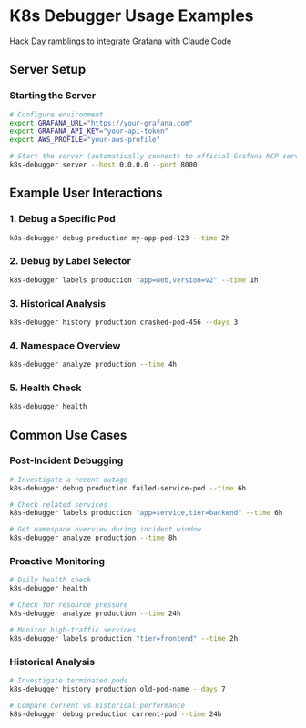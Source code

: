 # K8s Debugger Usage Examples

Hack Day ramblings to integrate Grafana with Claude Code

## Server Setup

### Starting the Server

```bash
# Configure environment
export GRAFANA_URL="https://your-grafana.com"
export GRAFANA_API_KEY="your-api-token"
export AWS_PROFILE="your-aws-profile"

# Start the server (automatically connects to official Grafana MCP server)
k8s-debugger server --host 0.0.0.0 --port 8000
```

## Example User Interactions

### 1. Debug a Specific Pod

```bash
k8s-debugger debug production my-app-pod-123 --time 2h
```

### 2. Debug by Label Selector

```bash
k8s-debugger labels production "app=web,version=v2" --time 1h
```

### 3. Historical Analysis

```bash
k8s-debugger history production crashed-pod-456 --days 3
```

### 4. Namespace Overview

```bash
k8s-debugger analyze production --time 4h
```

### 5. Health Check

```bash
k8s-debugger health
```

## Common Use Cases

### Post-Incident Debugging
```bash
# Investigate a recent outage
k8s-debugger debug production failed-service-pod --time 6h

# Check related services
k8s-debugger labels production "app=service,tier=backend" --time 6h

# Get namespace overview during incident window
k8s-debugger analyze production --time 8h
```

### Proactive Monitoring
```bash
# Daily health check
k8s-debugger health

# Check for resource pressure
k8s-debugger analyze production --time 24h

# Monitor high-traffic services
k8s-debugger labels production "tier=frontend" --time 2h
```

### Historical Analysis
```bash
# Investigate terminated pods
k8s-debugger history production old-pod-name --days 7

# Compare current vs historical performance
k8s-debugger debug production current-pod --time 24h
```

